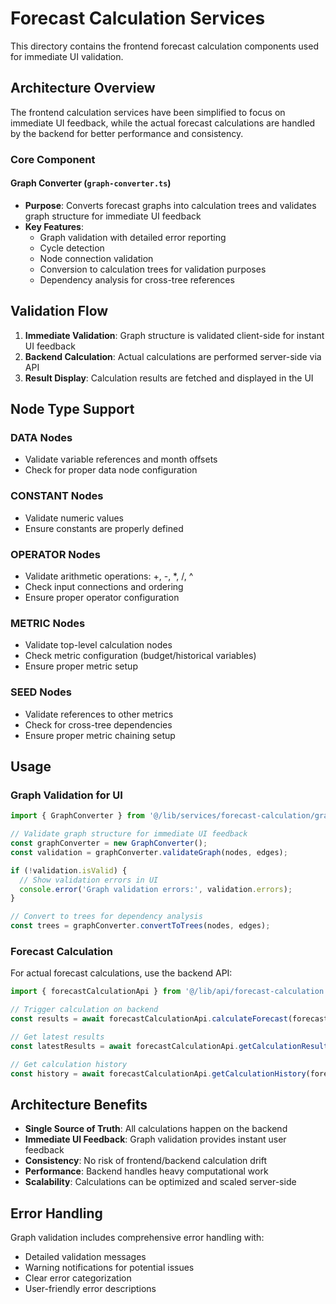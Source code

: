# Forecast Calculation Services

This directory contains the frontend forecast calculation components used for immediate UI validation.

## Architecture Overview

The frontend calculation services have been simplified to focus on immediate UI feedback, while the actual forecast calculations are handled by the backend for better performance and consistency.

### Core Component

#### Graph Converter (`graph-converter.ts`)
- **Purpose**: Converts forecast graphs into calculation trees and validates graph structure for immediate UI feedback
- **Key Features**:
  - Graph validation with detailed error reporting
  - Cycle detection
  - Node connection validation
  - Conversion to calculation trees for validation purposes
  - Dependency analysis for cross-tree references

## Validation Flow

1. **Immediate Validation**: Graph structure is validated client-side for instant UI feedback
2. **Backend Calculation**: Actual calculations are performed server-side via API
3. **Result Display**: Calculation results are fetched and displayed in the UI

## Node Type Support

### DATA Nodes
- Validate variable references and month offsets
- Check for proper data node configuration

### CONSTANT Nodes
- Validate numeric values
- Ensure constants are properly defined

### OPERATOR Nodes
- Validate arithmetic operations: +, -, *, /, ^
- Check input connections and ordering
- Ensure proper operator configuration

### METRIC Nodes
- Validate top-level calculation nodes
- Check metric configuration (budget/historical variables)
- Ensure proper metric setup

### SEED Nodes
- Validate references to other metrics
- Check for cross-tree dependencies
- Ensure proper metric chaining setup

## Usage

### Graph Validation for UI

```typescript
import { GraphConverter } from '@/lib/services/forecast-calculation/graph-converter';

// Validate graph structure for immediate UI feedback
const graphConverter = new GraphConverter();
const validation = graphConverter.validateGraph(nodes, edges);

if (!validation.isValid) {
  // Show validation errors in UI
  console.error('Graph validation errors:', validation.errors);
}

// Convert to trees for dependency analysis
const trees = graphConverter.convertToTrees(nodes, edges);
```

### Forecast Calculation

For actual forecast calculations, use the backend API:

```typescript
import { forecastCalculationApi } from '@/lib/api/forecast-calculation';

// Trigger calculation on backend
const results = await forecastCalculationApi.calculateForecast(forecastId);

// Get latest results
const latestResults = await forecastCalculationApi.getCalculationResults(forecastId);

// Get calculation history
const history = await forecastCalculationApi.getCalculationHistory(forecastId);
```

## Architecture Benefits

- **Single Source of Truth**: All calculations happen on the backend
- **Immediate UI Feedback**: Graph validation provides instant user feedback
- **Consistency**: No risk of frontend/backend calculation drift
- **Performance**: Backend handles heavy computational work
- **Scalability**: Calculations can be optimized and scaled server-side

## Error Handling

Graph validation includes comprehensive error handling with:
- Detailed validation messages
- Warning notifications for potential issues
- Clear error categorization
- User-friendly error descriptions 